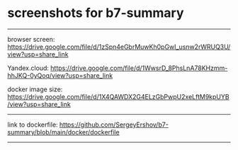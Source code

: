 # screenshots for b7-summary

***

browser screen: https://drive.google.com/file/d/1zSpn4eGbrMuwKh0pGwI_usnw2rWRUQ3U/view?usp=share_link 

Yandex.cloud: https://drive.google.com/file/d/1WwsrD_8PhsLnA78KHzmm-hhJKQ-0yQoq/view?usp=share_link 

docker image size: https://drive.google.com/file/d/1X4QAWDX2G4ELzGbPwpU2xeLftM9kpUYB/view?usp=share_link

***

link to dockerfile: https://github.com/SergeyErshov/b7-summary/blob/main/docker/dockerfile

***
